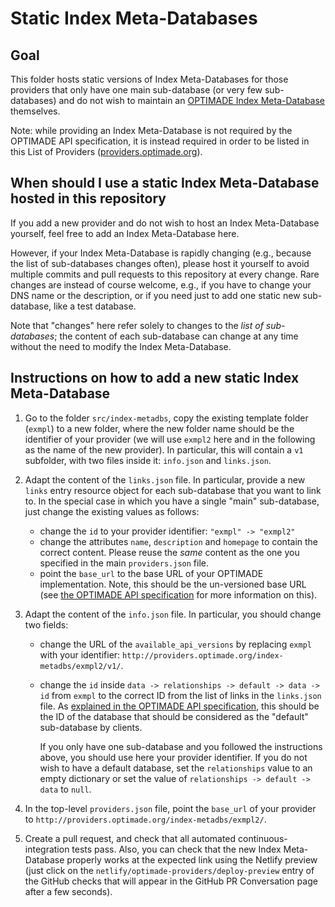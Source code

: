 # Static Index Meta-Databases

## Goal

This folder hosts static versions of Index Meta-Databases for those providers that only have one main sub-database (or very few sub-databases) and do not wish to maintain an [OPTIMADE Index Meta-Database](https://github.com/Materials-Consortia/OPTIMADE/blob/master/optimade.rst#index-meta-database) themselves.

Note: while providing an Index Meta-Database is not required by the OPTIMADE API specification, it is instead required in order to be listed in this List of Providers ([providers.optimade.org](http://providers.optimade.org)).

## When should I use a static Index Meta-Database hosted in this repository

If you add a new provider and do not wish to host an Index Meta-Database yourself, feel free to add an Index Meta-Database here.

However, if your Index Meta-Database is rapidly changing (e.g., because the list of sub-databases changes often), please host it yourself to avoid multiple commits and pull requests to this repository at every change.
Rare changes are instead of course welcome, e.g., if you have to change your DNS name or the description, or if you need just to add one static new sub-database, like a test database.

Note that "changes" here refer solely to changes to the *list of sub-databases*; the content of each sub-database can change at any time without the need to modify the Index Meta-Database.

## Instructions on how to add a new static Index Meta-Database

1. Go to the folder `src/index-metadbs`, copy the existing template folder (`exmpl`) to a new folder, where the new folder name should be the identifier of your provider (we will use `exmpl2` here and in the following as the name of the new provider).
   In particular, this will contain a `v1` subfolder, with two files inside it: `info.json` and `links.json`.

2. Adapt the content of the `links.json` file.
   In particular, provide a new `links` entry resource object for each sub-database that you want to link to.
   In the special case in which you have a single "main" sub-database, just change the existing values as follows:

   - change the `id` to your provider identifier: `"exmpl" -> "exmpl2"`
   - change the attributes `name`, `description` and `homepage` to contain the correct content.
     Please reuse the *same* content as the one you specified in the main `providers.json` file.
   - point the `base_url` to the base URL of your OPTIMADE implementation.
     Note, this should be the un-versioned base URL (see [the OPTIMADE API specification](https://github.com/Materials-Consortia/OPTIMADE/blob/master/optimade.rst#base-url) for more information on this).

3. Adapt the content of the `info.json` file.
   In particular, you should change two fields:

   - change the URL of the `available_api_versions` by replacing `exmpl` with your identifier: `http://providers.optimade.org/index-metadbs/exmpl2/v1/`.
   - change the `id` inside `data -> relationships -> default -> data -> id` from `exmpl` to the correct ID from the list of links in the `links.json` file.
     As [explained in the OPTIMADE API specification](https://github.com/Materials-Consortia/OPTIMADE/blob/master/optimade.rst#base-info-endpoint), this should be the ID of the database that should be considered as the "default" sub-database by clients.

     If you only have one sub-database and you followed the instructions above, you should use here your provider identifier.
     If you do not wish to have a default database, set the `relationships` value to an empty dictionary or set the value of `relationships -> default -> data` to `null`.

4. In the top-level `providers.json` file, point the `base_url` of your provider to `http://providers.optimade.org/index-metadbs/exmpl2/`.

5. Create a pull request, and check that all automated continuous-integration tests pass.
   Also, you can check that the new Index Meta-Database properly works at the expected link using the Netlify preview (just click on the `netlify/optimade-providers/deploy-preview` entry of the GitHub checks that will appear in the GitHub PR Conversation page after a few seconds).
